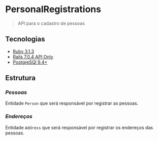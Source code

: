 # PersonalRegistrations

> API para o cadastro de pessoas

## **Tecnologias**

* [Ruby 3.1.3](https://www.ruby-lang.org/)
* [Rails 7.0.4 API Only](https://guides.rubyonrails.org/index.html)
* [PostgreSQl 9.4+](https://www.postgresql.org/)

## **Estrutura**

### *Pessoas*

Entidade `Person` que será responsável por registrar as pessoas.

### *Endereços*

Entidade `Address` que será responsável por registrar os endereços das pessoas.

